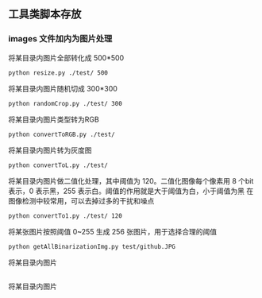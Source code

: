 ## 工具类脚本存放


### images 文件加内为图片处理

将某目录内图片全部转化成 500*500

```
python resize.py ./test/ 500
```

将某目录内图片随机切成 300*300

```
python randomCrop.py ./test/ 300
```


将某目录内图片类型转为RGB

```
python convertToRGB.py ./test/
```

将某目录内图片转为灰度图

```
python convertToL.py ./test/
```

将某目录内图片做二值化处理，其中阈值为 120。二值化图像每个像素用 8 个bit表示，0 表示黑，255 表示白。阈值的作用就是大于阈值为白，小于阈值为黑
在图像检测中较常用，可以去掉过多的干扰和噪点

```
python convertTo1.py ./test/ 120
```

将某张图片按照阈值 0~255 生成 256 张图片，用于选择合理的阈值

```
python getAllBinarizationImg.py test/github.JPG
```

将某目录内图片

```

```

将某目录内图片

```

```

